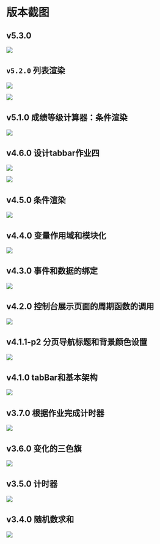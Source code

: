 # 版本截图

## v5.3.0

![](img/2020-03-15-21-40-11.png)

## `v5.2.0` 列表渲染

![](img/2020-03-15-21-25-57.png)

![](img/2020-03-15-21-26-22.png)

## v5.1.0 成绩等级计算器：条件渲染

![](img/2020-03-15-18-12-09.png)

## v4.6.0 设计tabbar作业四

![](img/2020-03-11-01-31-07.png)

![](img/2020-03-11-01-31-33.png)

## v4.5.0 条件渲染

![](img/2020-03-11-00-37-49.png)

## v4.4.0 变量作用域和模块化

![](img/2020-03-11-00-14-18.png)

## v4.3.0 事件和数据的绑定

![](img/2020-03-10-23-43-56.png)

## v4.2.0 控制台展示页面的周期函数的调用

![](img/2020-03-10-21-53-58.png)

## v4.1.1-p2 分页导航标题和背景颜色设置

![](img/2020-03-10-16-16-20.png)

## v4.1.0 tabBar和基本架构

![](img/2020-03-10-16-04-17.png)

## v3.7.0 根据作业完成计时器

![](img/2020-03-10-22-06-46.png)

## v3.6.0 变化的三色旗

![](img/2020-03-10-04-17-44.png)

## v3.5.0 计时器

![](img/2020-03-10-03-45-28.png)

## v3.4.0 随机数求和

![](img/2020-03-09-14-17-46.png)
